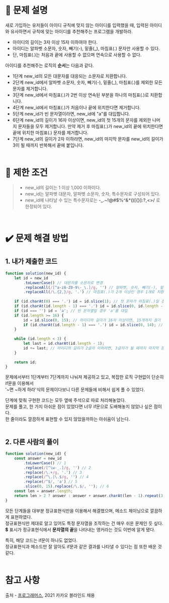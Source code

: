 # 📝 문제 설명
새로 가입하는 유저들이 아이디 규칙에 맞지 않는 아이디를 입력했을 때, 입력된 아이디와 유사하면서 규칙에 맞는 아이디를 추천해주는 프로그램을 개발하라.

* 아이디의 길이는 3자 이상 15자 이하여야 한다.
* 아이디는 알파벳 소문자, 숫자, 빼기(-), 밑줄(_), 마침표(.) 문자만 사용할 수 있다.
* 단, 마침표(.)는 처음과 끝에 사용할 수 없으며 연속으로 사용할 수 없다.

아이디를 추천해주는 로직의 **순서**는 다음과 같다.
* 1단계 new_id의 모든 대문자를 대응되는 소문자로 치환합니다.
* 2단계 new_id에서 알파벳 소문자, 숫자, 빼기(-), 밑줄(_), 마침표(.)를 제외한 모든 문자를 제거합니다.
* 3단계 new_id에서 마침표(.)가 2번 이상 연속된 부분을 하나의 마침표(.)로 치환합니다.
* 4단계 new_id에서 마침표(.)가 처음이나 끝에 위치한다면 제거합니다.
* 5단계 new_id가 빈 문자열이라면, new_id에 "a"를 대입합니다.
* 6단계 new_id의 길이가 16자 이상이면, new_id의 첫 15개의 문자를 제외한 나머지 문자들을 모두 제거합니다.
만약 제거 후 마침표(.)가 new_id의 끝에 위치한다면 끝에 위치한 마침표(.) 문자를 제거합니다.
* 7단계 new_id의 길이가 2자 이하라면, new_id의 마지막 문자를 new_id의 길이가 3이 될 때까지 반복해서 끝에 붙입니다.
<br/><br/>

# 📌 제한 조건
>* new_id의 길이는 1 이상 1,000 이하이다.
>* new_id는 알파벳 대문자, 알파벳 소문자, 숫자, 특수문자로 구성되어 있다.
>* new_id에 나타날 수 있는 특수문자로는 __-_.~!@#$%^&*()[{}]:?,<>/__ 로 한정되어 있다.
<br/>

# ✔️ 문제 해결 방법
## 1. 내가 제출한 코드
```Javascript
function solution(new_id) {
    let id = new_id
        .toLowerCase() // 대문자를 소문자로 변경
        .replaceAll(/[^a-zA-Z0-9\-_\.]/g, '') // 알파벳, 숫자, 빼기(-), 밑줄(_), 마침표(.)를 제외한 문자 제거
        .replaceAll(/\.{2,}/g, '.') // 마침표(.)가 2개 이상인 경우 1개로 치환
    
    if (id.charAt(0) === '.') id = id.slice(1); // 첫 문자가 마침표(.)일 경우 제거
    if (id.charAt(id.length - 1) === '.') id = id.slice(0, id.length - 1); // 마지막 문자가 마침표(.)일 경우 제거
    if (id === '') id = 'a'; // 빈 문자열일 경우 'a'를 대입
    if (id.length >= 16) {
        id = id.slice(0, 15); // 아이디의 길이가 16자 이상이면, 15개까지 끊기
        if (id.charAt(id.length - 1) === '.') id = id.slice(0, 14); // 끝에 마침표(.)가 있으면 제거
    }
    
    while (id.length < 3) {
        let last = id.charAt(id.length - 1);
        id += last; // 아이디의 길이가 2글자 이하라면, 3글자가 될 때까지 마지막 문자 추가
    }
    
    return id;
}
```
문제에서부터 1단계부터 7단계까지 나눠져 제공하고 있고, 복잡한 로직 구현없이 단순히 if문을 이용해서
<br/>'~면 ~하게 하라'식의 문제이다보니 다른 문제들에 비해서 쉽게 풀 수 있었다.

단계에 맞춰 구현한 코드는 모두 옆에 주석으로 따로 처리해놓았다.
<br/>문제를 풀고, 한 가지 아쉬운 점이 있었다면 너무 if문으로 도배해놓지 않았나 싶은 점이다.
<br/>한 줄이라도 깔끔하게 표현할 수 있지 않았을까하는 아쉬움이 남는다.
<br/><br/>

## 2. 다른 사람의 풀이
```Javascript
function solution(new_id) {
    const answer = new_id
        .toLowerCase() // 1
        .replace(/[^\w-_.]/g, '') // 2
        .replace(/\.+/g, '.') // 3
        .replace(/^\.|\.$/g, '') // 4
        .replace(/^$/, 'a') // 5
        .slice(0, 15).replace(/\.$/, ''); // 6
    const len = answer.length;
    return len > 2 ? answer : answer + answer.charAt(len - 1).repeat(3 - len);
}
```
모든 단계들을 대부분 정규표현식만을 이용해서 해결했으며, 메소드 체이닝으로 깔끔하게 표현하였다.
<br/>정규표현식만 제대로 알고 있어도 특정 문자열을 조작하는 건 매우 쉬운 문제인 듯 싶다.
<br/>**$** 표시가 정규표현식에서 **문자열의 끝**을 나타내는 앵커라는 것도 이번에 알게 됐다.

특히, 해당 코드는 if문이 하나도 없었다.
<br/>정규표현식과 메소드만 잘 알아도 if문과 같은 결과를 나타낼 수 있다는 점 또한 배운 것 같다.
<br/><br/>

# 참고 사항
출처 - [프로그래머스](https://school.programmers.co.kr/learn/courses/30/lessons/72410), 2021 카카오 블라인드 채용